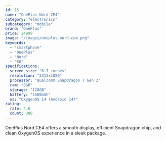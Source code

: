 ```yaml
---
id: 15
name: "OnePlus Nord CE4"
category: "electronics"
subcategory: "mobile"
brand: "OnePlus"
price: 24999
image: "/images/oneplus-nord-ce4.png"
keywords:
  - "smartphone"
  - "OnePlus"
  - "Nord"
  - "5G"
specifications:
  screen_size: "6.7 inches"
  resolution: "2412x1080"
  processor: "Qualcomm Snapdragon 7 Gen 3"
  ram: "8GB"
  storage: "128GB"
  battery: "5500mAh"
  os: "OxygenOS 14 (Android 14)"
rating:
  rate: 4.6
  count: 380
---
```


OnePlus Nord CE4 offers a smooth display, efficient Snapdragon chip, and clean OxygenOS experience in a sleek package.

